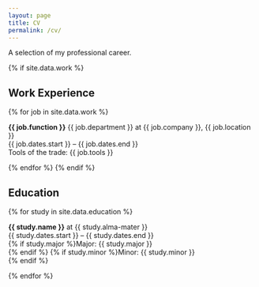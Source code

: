```yaml
---
layout: page
title: CV
permalink: /cv/
---
```


A selection of my professional career.

{% if site.data.work %}

## Work Experience

{% for job in site.data.work %}
<p>
<b>{{ job.function }}</b> {{ job.department }} at {{ job.company }}, {{ job.location }}<br />
<span class="post-meta">{{ job.dates.start }} &ndash; {{ job.dates.end }}</span><br />
Tools of the trade: {{ job.tools }}
</p>
{% endfor %}
{% endif %}

## Education

{% for study in site.data.education %}
<p>
<b>{{ study.name }}</b> at {{ study.alma-mater }}<br />
<span class="post-meta">{{ study.dates.start }} &ndash; {{ study.dates.end }}</span><br />
{% if study.major %}Major: {{ study.major }}<br />{% endif %}
{% if study.minor %}Minor: {{ study.minor }}<br />{% endif %}
</p>
{% endfor %}
